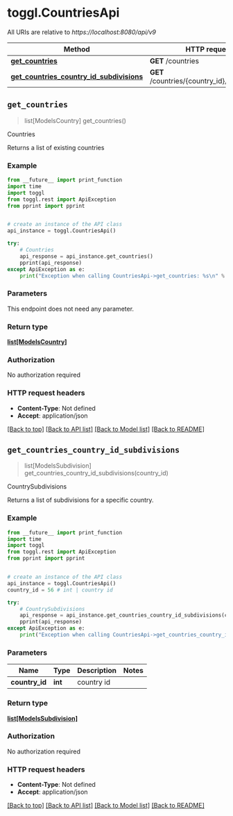 # toggl.CountriesApi

All URIs are relative to *https://localhost:8080/api/v9*

Method | HTTP request | Description
------------- | ------------- | -------------
[**get_countries**](CountriesApi.md#get_countries) | **GET** /countries | Countries
[**get_countries_country_id_subdivisions**](CountriesApi.md#get_countries_country_id_subdivisions) | **GET** /countries/{country_id}/subdivisions | CountrySubdivisions


## `get_countries`
> list[ModelsCountry] get_countries()

Countries

Returns a list of existing countries

### Example

```python
from __future__ import print_function
import time
import toggl
from toggl.rest import ApiException
from pprint import pprint


# create an instance of the API class
api_instance = toggl.CountriesApi()

try:
    # Countries
    api_response = api_instance.get_countries()
    pprint(api_response)
except ApiException as e:
    print("Exception when calling CountriesApi->get_countries: %s\n" % e)
```

### Parameters

This endpoint does not need any parameter.

### Return type

[**list[ModelsCountry]**](ModelsCountry.md)

### Authorization

No authorization required

### HTTP request headers

 - **Content-Type**: Not defined
 - **Accept**: application/json

[[Back to top]](#) [[Back to API list]](../README.md#documentation-for-api-endpoints) [[Back to Model list]](../README.md#documentation-for-models) [[Back to README]](../README.md)

## `get_countries_country_id_subdivisions`
> list[ModelsSubdivision] get_countries_country_id_subdivisions(country_id)

CountrySubdivisions

Returns a list of subdivisions for a specific country.

### Example

```python
from __future__ import print_function
import time
import toggl
from toggl.rest import ApiException
from pprint import pprint


# create an instance of the API class
api_instance = toggl.CountriesApi()
country_id = 56 # int | country id

try:
    # CountrySubdivisions
    api_response = api_instance.get_countries_country_id_subdivisions(country_id)
    pprint(api_response)
except ApiException as e:
    print("Exception when calling CountriesApi->get_countries_country_id_subdivisions: %s\n" % e)
```

### Parameters


Name | Type | Description  | Notes
------------- | ------------- | ------------- | -------------
 **country_id** | **int**| country id | 

### Return type

[**list[ModelsSubdivision]**](ModelsSubdivision.md)

### Authorization

No authorization required

### HTTP request headers

 - **Content-Type**: Not defined
 - **Accept**: application/json

[[Back to top]](#) [[Back to API list]](../README.md#documentation-for-api-endpoints) [[Back to Model list]](../README.md#documentation-for-models) [[Back to README]](../README.md)

